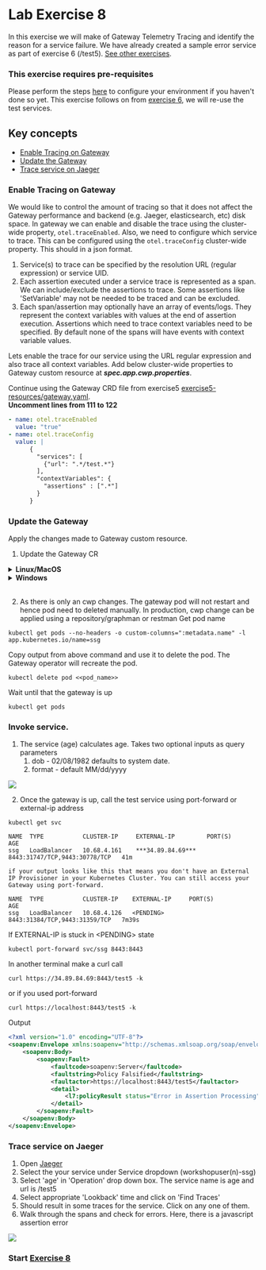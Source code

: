 
# Lab Exercise 8
In this exercise we will make of Gateway Telemetry Tracing and identify the reason for a service failure. We have already created a sample error service as part of exercise 6 (/test5). [See other exercises](./readme.md#lab-exercises).

### This exercise requires pre-requisites
Please perform the steps [here](./readme.md#before-you-start) to configure your environment if you haven't done so yet. This exercise follows on from [exercise 6](./lab-exercise6.md), we will re-use the test services.

## Key concepts
- [Enable Tracing on Gateway](#enable-tracing-on-gateway)
- [Update the Gateway](#update-the-gateway)
- [Trace service on Jaeger](#trace-service-on-jaeger)

### Enable Tracing on Gateway
We would like to control the amount of tracing so that it does not affect the Gateway performance and backend (e.g. Jaeger, elasticsearch, etc) disk space.
In gateway we can enable and disable the trace using the cluster-wide property, `otel.traceEnabled`. Also, we need to configure which service to trace. This can be configured using the `otel.traceConfig` cluster-wide property. This should in a json format. 
1. Service(s) to trace can be specified by the resolution URL (regular expression) or service UID.
2. Each assertion executed under a service trace is represented as a span. We can include/exclude the assertions to trace. Some assertions like 'SetVariable' may not be needed to be traced and can be excluded.
3. Each span/assertion may optionally have an array of events/logs. They represent the context variables with values at the end of assertion execution.   Assertions which need to trace context variables need to be specified. By default none of the spans will have events with context variable values.

Lets enable the trace for our service using the URL regular expression and also trace all context variables. 
Add below cluster-wide properties to Gateway custom resource at  _***spec.app.cwp.properties***_. 

Continue using the Gateway CRD file from exercise5 [exercise5-resources/gateway.yaml](/exercise5-resources/gateway.yaml).
</br> __**Uncomment lines from 111 to 122**__

```yaml
- name: otel.traceEnabled
  value: "true"
- name: otel.traceConfig
  value: |
      {
        "services": [
          {"url": ".*/test.*"}
        ],
        "contextVariables": {
          "assertions" : [".*"]
        }
      }
```

### Update the Gateway
Apply the changes made to Gateway custom resource. 

1. Update the Gateway CR
<details>
  <summary><b>Linux/MacOS</b></summary>

  ```
  kubectl apply -f ./exercise5-resources/gateway.yaml
  ```
</details>
<details>
  <summary><b>Windows</b></summary>

  ```
  kubectl apply -f exercise5-resources\gateway.yaml
  ```
</details>
<br/>

2. As there is only an cwp changes. The gateway pod will not restart and hence pod need to deleted manually. In production, cwp change can be applied using a repository/graphman or restman
Get pod name
```
kubectl get pods --no-headers -o custom-columns=":metadata.name" -l app.kubernetes.io/name=ssg
```
Copy output from above command and use it to delete the pod. The Gateway operator will recreate the pod.
```
kubectl delete pod <<pod_name>>
```
Wait until that the gateway is up
```
kubectl get pods
```
### Invoke service.
1. The service (age) calculates age. Takes two optional inputs as query parameters
    1. dob -  02/08/1982 defaults to system date.
    2. format - default MM/dd/yyyy

<kbd><img src="https://github.com/Gazza7205/cloud-workshop-labs/assets/59958248/dc9343e8-b452-489e-bc83-7201a30a6d51" /></kbd>


2. Once the gateway is up, call the test service using port-forward or external-ip address
```
kubectl get svc

NAME  TYPE           CLUSTER-IP     EXTERNAL-IP         PORT(S)                         AGE
ssg   LoadBalancer   10.68.4.161    ***34.89.84.69***   8443:31747/TCP,9443:30778/TCP   41m

if your output looks like this that means you don't have an External IP Provisioner in your Kubernetes Cluster. You can still access your Gateway using port-forward.

NAME  TYPE           CLUSTER-IP    EXTERNAL-IP     PORT(S)                         AGE
ssg   LoadBalancer   10.68.4.126   <PENDING>       8443:31384/TCP,9443:31359/TCP   7m39s
```

If EXTERNAL-IP is stuck in \<PENDING> state
```
kubectl port-forward svc/ssg 8443:8443
```
In another terminal make a curl call
```
curl https://34.89.84.69:8443/test5 -k
```
or if you used port-forward
```
curl https://localhost:8443/test5 -k
```
Output
```xml
<?xml version="1.0" encoding="UTF-8"?>
<soapenv:Envelope xmlns:soapenv="http://schemas.xmlsoap.org/soap/envelope/">
    <soapenv:Body>
        <soapenv:Fault>
            <faultcode>soapenv:Server</faultcode>
            <faultstring>Policy Falsified</faultstring>
            <faultactor>https://localhost:8443/test5</faultactor>
            <detail>
                <l7:policyResult status="Error in Assertion Processing" xmlns:l7="http://www.layer7tech.com/ws/policy/fault"/>
            </detail>
        </soapenv:Fault>
    </soapenv:Body>
</soapenv:Envelope>

```

### Trace service on Jaeger
1. Open [Jaeger](https://jaeger.brcmlabs.com/)
2. Select the your service under Service dropdown (workshopuser(n)-ssg)
3. Select 'age' in 'Operation' drop down box. The service name is age and url is /test5
4. Select appropriate 'Lookback' time and click on 'Find Traces'
5. Should result in some traces for the service. Click on any one of them.
6. Walk through the spans and check for errors. Here, there is a javascript assertion error

<kbd><img src="https://github.com/Gazza7205/cloud-workshop-labs/assets/59958248/5ff8a008-68e3-427f-8270-b33f1fc8e34b" /></kbd>

### Start [Exercise 8](./lab-exercise8.md)
